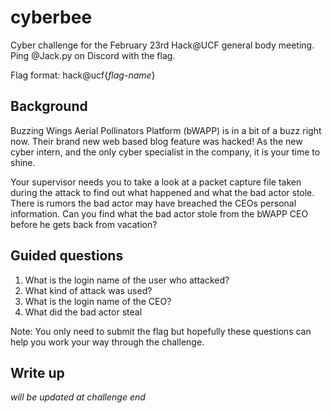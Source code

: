 # cyberbee
Cyber challenge for the February 23rd Hack@UCF general body meeting. Ping @Jack.py on Discord with the flag. 

Flag format: hack@ucf{*flag-name*}

## Background
Buzzing Wings Aerial Pollinators Platform (bWAPP) is in a bit of a buzz right now. Their brand new web based blog feature was hacked! As the new cyber intern, and the only cyber specialist in the company, it is your time to shine. 

Your supervisor needs you to take a look at a packet capture file taken during the attack to find out what happened and what the bad actor stole. There is rumors the bad actor may have breached the CEOs personal information. Can you find what the bad actor stole from the bWAPP CEO before he gets back from vacation?

## Guided questions
1. What is the login name of the user who attacked?
2. What kind of attack was used?
3. What is the login name of the CEO?
4. What did the bad actor steal

Note: You only need to submit the flag but hopefully these questions can help you work your way through the challenge.

## Write up
*will be updated at challenge end*

